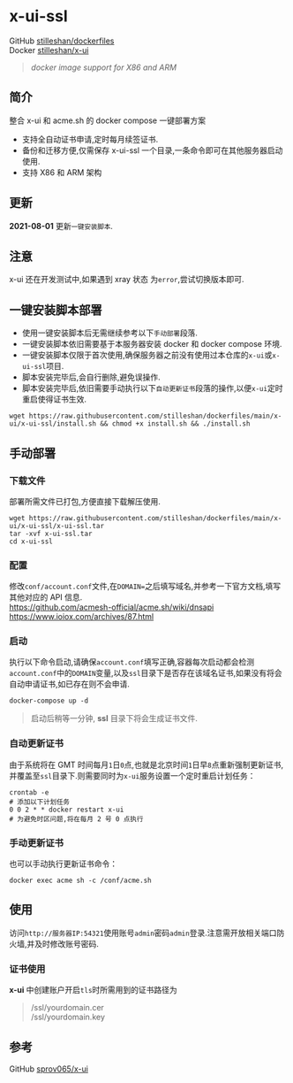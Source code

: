 # x-ui-ssl

GitHub [stilleshan/dockerfiles](https://github.com/stilleshan/dockerfiles)  
Docker [stilleshan/x-ui](https://hub.docker.com/r/stilleshan/x-ui)
> *docker image support for X86 and ARM*

## 简介
整合 x-ui 和 acme.sh 的 docker compose 一键部署方案
- 支持全自动证书申请,定时每月续签证书.
- 备份和迁移方便,仅需保存 x-ui-ssl 一个目录,一条命令即可在其他服务器启动使用.
- 支持 X86 和 ARM 架构

## 更新
**2021-08-01** 更新`一键安装脚本`.

## 注意
x-ui 还在开发测试中,如果遇到 xray 状态 为`error`,尝试切换版本即可.

## 一键安装脚本部署
- 使用一键安装脚本后无需继续参考以下`手动部署`段落.
- 一键安装脚本依旧需要基于本服务器安装 docker 和 docker compose 环境.
- 一键安装脚本仅限于首次使用,确保服务器之前没有使用过本仓库的`x-ui`或`x-ui-ssl`项目.
- 脚本安装完毕后,会自行删除,避免误操作.
- 脚本安装完毕后,依旧需要手动执行以下`自动更新证书`段落的操作,以便`x-ui`定时重启使得证书生效.
```shell
wget https://raw.githubusercontent.com/stilleshan/dockerfiles/main/x-ui/x-ui-ssl/install.sh && chmod +x install.sh && ./install.sh
```


## 手动部署
### 下载文件
部署所需文件已打包,方便直接下载解压使用.
```shell
wget https://raw.githubusercontent.com/stilleshan/dockerfiles/main/x-ui/x-ui-ssl/x-ui-ssl.tar
tar -xvf x-ui-ssl.tar
cd x-ui-ssl
```

### 配置
修改`conf/account.conf`文件,在`DOMAIN=`之后填写域名,并参考一下官方文档,填写其他对应的 API 信息.  
https://github.com/acmesh-official/acme.sh/wiki/dnsapi  
https://www.ioiox.com/archives/87.html


### 启动
执行以下命令启动,请确保`account.conf`填写正确,容器每次启动都会检测`account.conf`中的`DOMAIN`变量,以及`ssl`目录下是否存在该域名证书,如果没有将会自动申请证书,如已存在则不会申请.
```shell
docker-compose up -d
```
> 启动后稍等一分钟, **ssl** 目录下将会生成证书文件.

### 自动更新证书
由于系统将在 GMT 时间每月`1`日`0`点,也就是北京时间`1`日早`8`点重新强制更新证书,并覆盖至`ssl`目录下.则需要同时为`x-ui`服务设置一个定时重启计划任务：
```shell
crontab -e
# 添加以下计划任务
0 0 2 * * docker restart x-ui
# 为避免时区问题,将在每月 2 号 0 点执行
```

### 手动更新证书
也可以手动执行更新证书命令：
```shell
docker exec acme sh -c /conf/acme.sh
```

## 使用
访问`http://服务器IP:54321`使用账号`admin`密码`admin`登录.注意需开放相关端口防火墙,并及时修改账号密码.

### 证书使用
**x-ui** 中创建账户开启`tls`时所需用到的证书路径为
> /ssl/yourdomain.cer  
/ssl/yourdomain.key


## 参考
GitHub [sprov065/x-ui](https://github.com/sprov065/x-ui)

